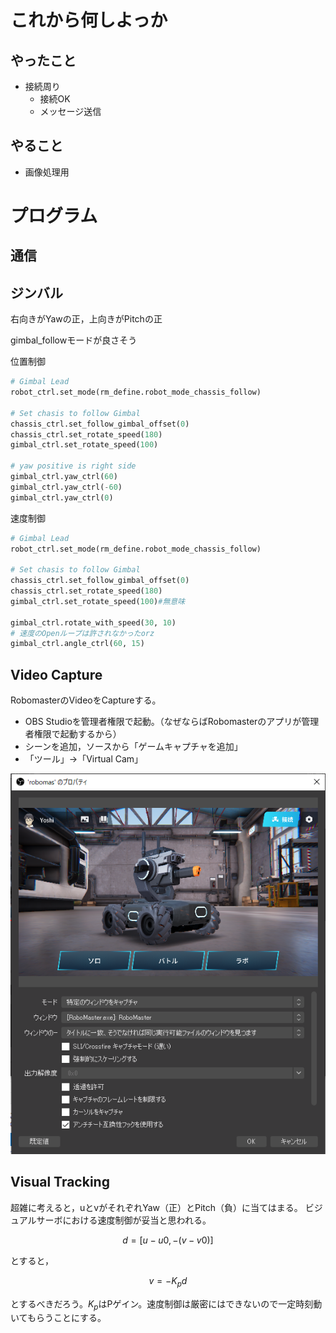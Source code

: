 # これから何しよっか


## やったこと
- 接続周り
  - 接続OK
  - メッセージ送信



## やること
- 画像処理用


# プログラム

## 通信

## ジンバル

右向きがYawの正，上向きがPitchの正

gimbal_followモードが良さそう

位置制御

```python
# Gimbal Lead
robot_ctrl.set_mode(rm_define.robot_mode_chassis_follow)

# Set chasis to follow Gimbal
chassis_ctrl.set_follow_gimbal_offset(0)
chassis_ctrl.set_rotate_speed(180)
gimbal_ctrl.set_rotate_speed(100)

# yaw positive is right side
gimbal_ctrl.yaw_ctrl(60)
gimbal_ctrl.yaw_ctrl(-60)
gimbal_ctrl.yaw_ctrl(0)
```

速度制御

```python
# Gimbal Lead
robot_ctrl.set_mode(rm_define.robot_mode_chassis_follow)

# Set chasis to follow Gimbal
chassis_ctrl.set_follow_gimbal_offset(0)
chassis_ctrl.set_rotate_speed(180)
gimbal_ctrl.set_rotate_speed(100)#無意味

gimbal_ctrl.rotate_with_speed(30, 10)
# 速度のOpenループは許されなかったorz
gimbal_ctrl.angle_ctrl(60, 15)
```

## Video Capture

RobomasterのVideoをCaptureする。

- OBS Studioを管理者権限で起動。（なぜならばRobomasterのアプリが管理者権限で起動するから）
- シーンを追加，ソースから「ゲームキャプチャを追加」
- 「ツール」→「Virtual Cam」

![](img/RobomasCapture.png)

## Visual Tracking

超雑に考えると，uとvがそれぞれYaw（正）とPitch（負）に当てはまる。
ビジュアルサーボにおける速度制御が妥当と思われる。

$$
d = [u-u0,-(v-v0)]
$$

とすると，

$$
v = - K_p d
$$

とするべきだろう。$K_p$はPゲイン。速度制御は厳密にはできないので一定時刻動いてもらうことにする。